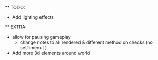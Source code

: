 ** TODO:
* Add lighting effects


** EXTRA:
* allow for pausing gameplay
  * change notes to all rendered & different method on checks (no setTimeout )
* Add more 3d elements around world
